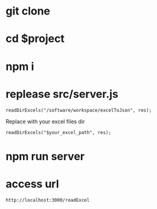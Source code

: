 # git clone 

# cd $project

# npm i

# replease src/server.js
```
readDirExcels("/software/workspace/excelToJson", res);
```
Replace with your excel files dir
```
readDirExcels("$your_excel_path", res);
```

# npm run server

# access url
```
http://localhost:3000/readExcel
```
